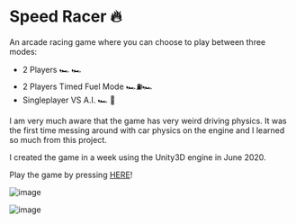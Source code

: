 # Speed Racer :fire:	
An arcade racing game where you can choose to play between three modes:
* 2 Players :racing_car:	:racing_car:	
* 2 Players Timed Fuel Mode :racing_car::fuelpump::racing_car:	
* Singleplayer VS A.I. :racing_car: :robot:	

I am very much aware that the game has very weird driving physics. It was the first time messing around with car physics on the engine and I learned so much from this project.

<p>I created the game in a week using the Unity3D engine in June 2020.</p>

Play the game by pressing [HERE](https://micnasr.itch.io/speed-racer)!

![image](https://user-images.githubusercontent.com/44876651/190840507-07fcb98f-1c90-4760-b5fe-5d626e5ef353.png)

![image](https://user-images.githubusercontent.com/44876651/190840385-af2604db-995a-49a9-bf3f-0eb12befc655.png)

